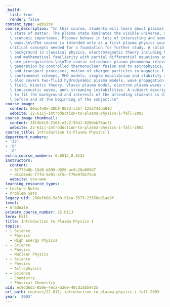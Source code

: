 ```yaml
---
_build:
  list: true
  render: false
content_type: website
course_description: "In this course, students will learn about plasmas, the fourth\
  \ state of matter. The plasma state dominates the visible universe, and is of increasing\
  \ economic importance. Plasmas behave in lots of interesting and sometimes unexpected\
  \ ways.\n\nThe course is intended only as a first plasma physics course, but includes\_\
  critical concepts needed for a foundation for further study. A solid undergraduate\
  \ background in classical physics, electromagnetic theory including Maxwell's equations,\
  \ and mathematical familiarity with partial differential equations and complex analysis\
  \ are prerequisites.\n\nThe course introduces plasma phenomena relevant to energy\
  \ generation by controlled thermonuclear fusion and to astrophysics, coulomb collisions\
  \ and transport processes, motion of charged particles in magnetic fields, plasma\
  \ confinement schemes, MHD models, simple equilibrium and stability analysis. It\
  \ also covers two-fluid hydrodynamic plasma models, wave propagation in a magnetic\
  \ field, kinetic theory, Vlasov plasma model, electron plasma waves and Landau damping,\
  \ ion-acoustic waves, and\_streaming instabilities. A subject description tailored\
  \ to fit the background and interests of the attending students is distributed shortly\
  \ before and at the beginning of the subject.\n"
course_image:
  content: 00ac4e8e-28b0-067d-c35f-123d743ba91d
  website: 22-611j-introduction-to-plasma-physics-i-fall-2003
course_image_thumbnail:
  content: 28f4b5c9-2168-e2c2-9441-820deb76acf3
  website: 22-611j-introduction-to-plasma-physics-i-fall-2003
course_title: Introduction to Plasma Physics I
department_numbers:
- '22'
- '6'
- '8'
extra_course_numbers: 6.651J,8.613J
instructors:
  content:
  - 8f77340b-15d8-d699-d926-ac0c28a009d7
  - d1cd8edc-f7fd-5e91-5f5c-f79e9f8275c6
  website: ocw-www
learning_resource_types:
- Lecture Notes
- Problem Sets
legacy_uid: 266efb88-5a50-91ca-3573-25558ed1aa9f
level:
- Graduate
primary_course_number: 22.611J
term: Fall
title: Introduction to Plasma Physics I
topics:
- - Science
  - Physics
  - High Energy Physics
- - Science
  - Physics
  - Nuclear Physics
- - Science
  - Physics
  - Astrophysics
- - Science
  - Chemistry
  - Physical Chemistry
uid: ec9dd6d3-850e-4eca-a3e9-48cd1abb9725
url_path: courses/22-611j-introduction-to-plasma-physics-i-fall-2003
year: '2003'
---
```

